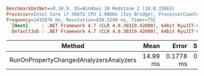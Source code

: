 ``` ini

BenchmarkDotNet=v0.10.9, OS=Windows 10 Redstone 2 (10.0.15063)
Processor=Intel Core i7-3667U CPU 2.00GHz (Ivy Bridge), ProcessorCount=4
Frequency=2435876 Hz, Resolution=410.5299 ns, Timer=TSC
  [Host]     : .NET Framework 4.7 (CLR 4.0.30319.42000), 64bit RyuJIT-v4.7.2115.0
  DefaultJob : .NET Framework 4.7 (CLR 4.0.30319.42000), 64bit RyuJIT-v4.7.2115.0


```
 |                                 Method |     Mean |     Error |    StdDev |   Gen 0 |   Gen 1 | Allocated |
 |--------------------------------------- |---------:|----------:|----------:|--------:|--------:|----------:|
 | RunOnPropertyChangedAnalyzersAnalyzers | 14.99 ms | 0.1778 ms | 0.1663 ms | 78.1250 | 15.6250 | 255.12 KB |
